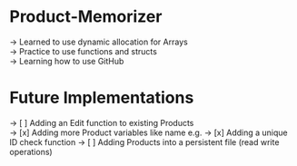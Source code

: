 # **Product-Memorizer**  
-> Learned to use dynamic allocation for Arrays  
-> Practice to use functions and structs  
-> Learning how to use GitHub  

# **Future Implementations**  
-> [ ] Adding an Edit function to existing Products  
-> [x] Adding more Product variables like name e.g.
-> [x] Adding a unique ID check function
-> [ ] Adding Products into a persistent file (read write operations)  
